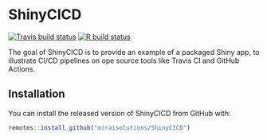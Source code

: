 
<!-- README.md is generated from README.Rmd. Please edit that file -->

# ShinyCICD

<!-- badges: start -->

[![Travis build
status](https://travis-ci.com/miraisolutions/ShinyCICD.svg?branch=master)](https://travis-ci.com/miraisolutions/ShinyCICD)
[![R build
status](https://github.com/miraisolutions/ShinyCICD/workflows/CI-CD/badge.svg)](https://github.com/miraisolutions/ShinyCICD/actions)
<!-- badges: end -->

The goal of ShinyCICD is to provide an example of a packaged Shiny app,
to illustrate CI/CD pipelines on ope source tools like Travis CI and
GitHub Actions.

## Installation

You can install the released version of ShinyCICD from GitHub with:

``` r
remotes::install_github("miraisolutions/ShinyCICD")
```
